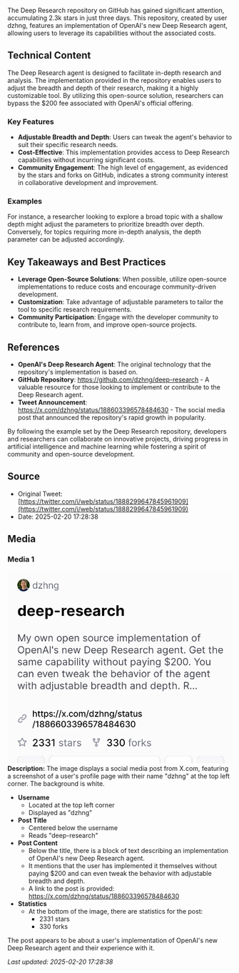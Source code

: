The Deep Research repository on GitHub has gained significant attention, accumulating 2.3k stars in just three days. This repository, created by user dzhng, features an implementation of OpenAI's new Deep Research agent, allowing users to leverage its capabilities without the associated costs.

## Technical Content
The Deep Research agent is designed to facilitate in-depth research and analysis. The implementation provided in the repository enables users to adjust the breadth and depth of their research, making it a highly customizable tool. By utilizing this open-source solution, researchers can bypass the $200 fee associated with OpenAI's official offering.

### Key Features
- **Adjustable Breadth and Depth**: Users can tweak the agent's behavior to suit their specific research needs.
- **Cost-Effective**: This implementation provides access to Deep Research capabilities without incurring significant costs.
- **Community Engagement**: The high level of engagement, as evidenced by the stars and forks on GitHub, indicates a strong community interest in collaborative development and improvement.

### Examples
For instance, a researcher looking to explore a broad topic with a shallow depth might adjust the parameters to prioritize breadth over depth. Conversely, for topics requiring more in-depth analysis, the depth parameter can be adjusted accordingly.

## Key Takeaways and Best Practices
- **Leverage Open-Source Solutions**: When possible, utilize open-source implementations to reduce costs and encourage community-driven development.
- **Customization**: Take advantage of adjustable parameters to tailor the tool to specific research requirements.
- **Community Participation**: Engage with the developer community to contribute to, learn from, and improve open-source projects.

## References
- **OpenAI's Deep Research Agent**: The original technology that the repository's implementation is based on.
- **GitHub Repository**: https://github.com/dzhng/deep-research - A valuable resource for those looking to implement or contribute to the Deep Research agent.
- **Tweet Announcement**: https://x.com/dzhng/status/188603396578484630 - The social media post that announced the repository's rapid growth in popularity.

By following the example set by the Deep Research repository, developers and researchers can collaborate on innovative projects, driving progress in artificial intelligence and machine learning while fostering a spirit of community and open-source development.
## Source

- Original Tweet: [https://twitter.com/i/web/status/1888299647845961909](https://twitter.com/i/web/status/1888299647845961909)
- Date: 2025-02-20 17:28:38


## Media

### Media 1
![media_0](./media_0.jpg)
**Description:** The image displays a social media post from X.com, featuring a screenshot of a user's profile page with their name "dzhng" at the top left corner. The background is white.

*   **Username**
    *   Located at the top left corner
    *   Displayed as "dzhng"
*   **Post Title**
    *   Centered below the username
    *   Reads "deep-research"
*   **Post Content**
    *   Below the title, there is a block of text describing an implementation of OpenAI's new Deep Research agent.
    *   It mentions that the user has implemented it themselves without paying $200 and can even tweak the behavior with adjustable breadth and depth.
    *   A link to the post is provided: https://x.com/dzhng/status/188603396578484630
*   **Statistics**
    *   At the bottom of the image, there are statistics for the post:
        *   2331 stars
        *   330 forks

The post appears to be about a user's implementation of OpenAI's new Deep Research agent and their experience with it.

*Last updated: 2025-02-20 17:28:38*